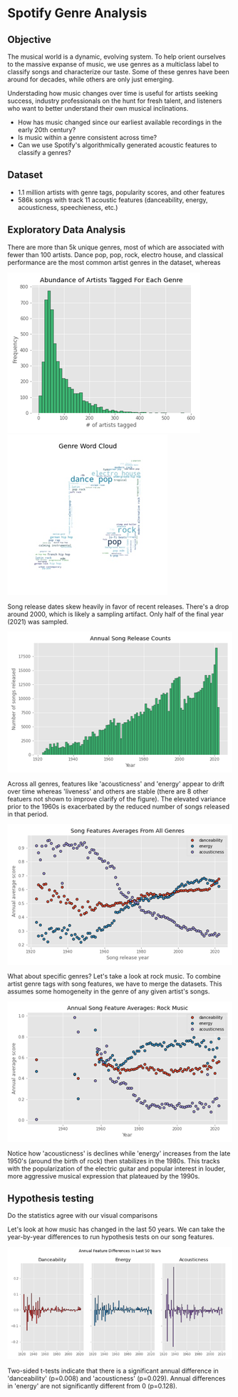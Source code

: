 # Spotify Genre Analysis

## Objective
The musical world is a dynamic, evolving system. To help orient ourselves to the massive expanse of music, we use genres as a multiclass label to classify songs and characterize our taste. Some of these genres have been around for decades, while others are only just emerging. 

Understading how music changes over time is useful for artists seeking success, industry professionals on the hunt for fresh talent, and listeners who want to better understand their own musical inclinations.

* How has music changed since our earliest available recordings in the early 20th century?
* Is music within a genre consistent across time?
* Can we use Spotify's algorithmically generated acoustic features to classify a genres?

## Dataset
* 1.1 million artists with genre tags, popularity scores, and other features
* 586k songs with track 11 acoustic features (danceability, energy, acousticness, speechieness, etc.)

## Exploratory Data Analysis
There are more than 5k unique genres, most of which are associated with fewer than 100 artists. Dance pop, pop, rock, electro house, and classical performance are the most common artist genres in the dataset, whereas 

![](./img/genre_count_histogram.png) ![](./img/genres_wordcloud.jpg)

Song release dates skew heavily in favor of recent releases. There's a drop around 2000, which is likely a sampling artifact. Only half of the final year (2021) was sampled.

![](./img/annual_song_release.png)

Across all genres, features like 'acousticness' and 'energy' appear to drift over time whereas 'liveness' and others are stable (there are 8 other featuers not shown to improve clarify of the figure). The elevated variance prior to the 1960s is exacerbated by the reduced number of songs released in that period.

![](./img/annual_avg_song_features.png)

What about specific genres? Let's take a look at rock music. To combine artist genre tags with song features, we have to merge the datasets. This assumes some homogeneity in the genre of any given artist's songs.

![](./img/rock_song_features.png)

Notice how 'acousticness' is declines while 'energy' increases from the late 1950's (around the birth of rock) then stabilizes in the 1980s. This tracks with the popularization of the electric guitar and popular interest in louder, more aggressive musical expression that plateaued by the 1990s.

## Hypothesis testing
Do the statistics agree with our visual comparisons 

Let's look at how music has changed in the last 50 years. We can take the year-by-year differences to run hypothesis tests on our song features.

![](./img/annual_avg_song_features_diffs.png)

Two-sided t-tests indicate that there is a significant annual difference in 'danceability' (p=0.008) and 'acousticness' (p=0.029). Annual differences in 'energy' are not significantly different from 0 (p=0.128).
